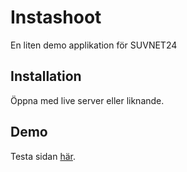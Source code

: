 # Instashoot
En liten demo applikation för SUVNET24

## Installation
Öppna med live server eller liknande.

## Demo
Testa sidan [här](https://www.google.se).